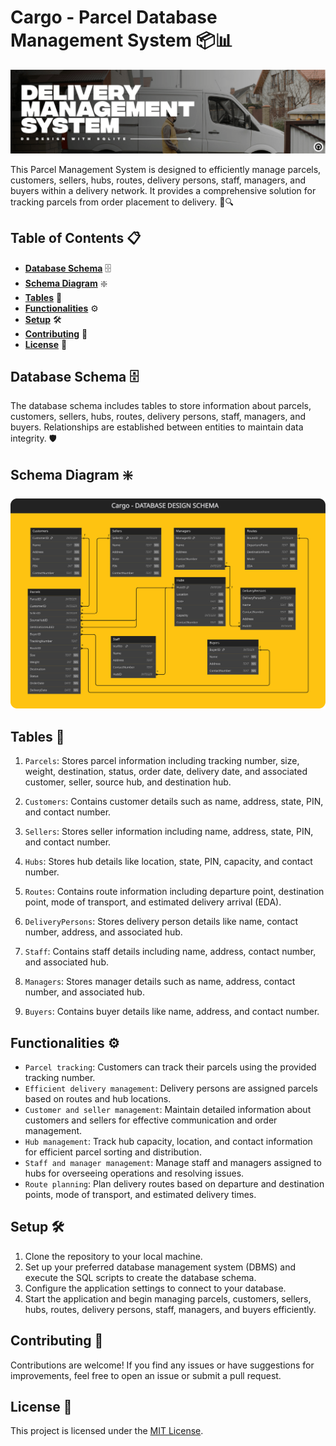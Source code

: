 # **Cargo - Parcel Database Management System** 📦📊
![Header](/assets/header.png)

This Parcel Management System is designed to efficiently manage parcels, customers, sellers, hubs, routes, delivery persons, staff, managers, and buyers within a delivery network. It provides a comprehensive solution for tracking parcels from order placement to delivery. 🚚🔍

## **Table of Contents** 📋

- [**Database Schema**](#database-schema) 🗄️
- [**Schema Diagram**](#schema-diagram) ❇️
- [**Tables**](#tables) 📄
- [**Functionalities**](#functionalities) ⚙️
- [**Setup**](#setup) 🛠️
- [**Contributing**](#contributing) 🤝
- [**License**](#license) 📝

## **Database Schema** 🗄️

The database schema includes tables to store information about parcels, customers, sellers, hubs, routes, delivery persons, staff, managers, and buyers. Relationships are established between entities to maintain data integrity. 🛡️

## **Schema Diagram** ❇️
![Schema Diagram](/assets/schema.svg)

## **Tables** 📄

1. `Parcels`: Stores parcel information including tracking number, size, weight, destination, status, order date, delivery date, and associated customer, seller, source hub, and destination hub.

2. `Customers`: Contains customer details such as name, address, state, PIN, and contact number.

3. `Sellers`: Stores seller information including name, address, state, PIN, and contact number.

4. `Hubs`: Stores hub details like location, state, PIN, capacity, and contact number.

5. `Routes`: Contains route information including departure point, destination point, mode of transport, and estimated delivery arrival (EDA).

6. `DeliveryPersons`: Stores delivery person details like name, contact number, address, and associated hub.

7. `Staff`: Contains staff details including name, address, contact number, and associated hub.

8. `Managers`: Stores manager details such as name, address, contact number, and associated hub.

9. `Buyers`: Contains buyer details like name, address, and contact number.

## **Functionalities** ⚙️

- `Parcel tracking`: Customers can track their parcels using the provided tracking number.
- `Efficient delivery management`: Delivery persons are assigned parcels based on routes and hub locations.
- `Customer and seller management`: Maintain detailed information about customers and sellers for effective communication and order management.
- `Hub management`: Track hub capacity, location, and contact information for efficient parcel sorting and distribution.
- `Staff and manager management`: Manage staff and managers assigned to hubs for overseeing operations and resolving issues.
- `Route planning`: Plan delivery routes based on departure and destination points, mode of transport, and estimated delivery times.

## **Setup** 🛠️

1. Clone the repository to your local machine.
2. Set up your preferred database management system (DBMS) and execute the SQL scripts to create the database schema.
3. Configure the application settings to connect to your database.
4. Start the application and begin managing parcels, customers, sellers, hubs, routes, delivery persons, staff, managers, and buyers efficiently.

## **Contributing** 🤝

Contributions are welcome! If you find any issues or have suggestions for improvements, feel free to open an issue or submit a pull request.

## **License** 📝

This project is licensed under the [MIT License](LICENSE).
